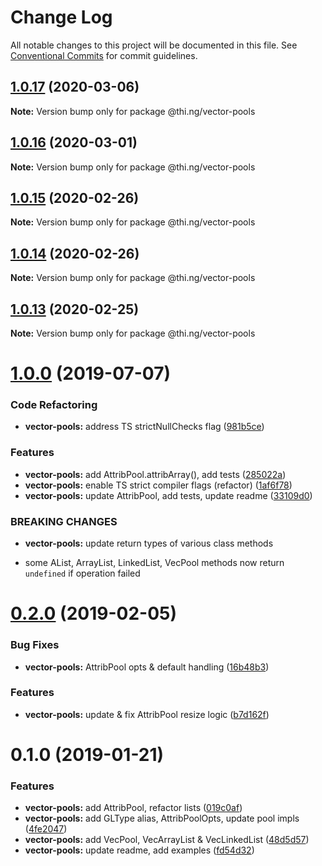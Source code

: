 # Change Log

All notable changes to this project will be documented in this file.
See [Conventional Commits](https://conventionalcommits.org) for commit guidelines.

## [1.0.17](https://github.com/thi-ng/umbrella/compare/@thi.ng/vector-pools@1.0.16...@thi.ng/vector-pools@1.0.17) (2020-03-06)

**Note:** Version bump only for package @thi.ng/vector-pools





## [1.0.16](https://github.com/thi-ng/umbrella/compare/@thi.ng/vector-pools@1.0.15...@thi.ng/vector-pools@1.0.16) (2020-03-01)

**Note:** Version bump only for package @thi.ng/vector-pools





## [1.0.15](https://github.com/thi-ng/umbrella/compare/@thi.ng/vector-pools@1.0.14...@thi.ng/vector-pools@1.0.15) (2020-02-26)

**Note:** Version bump only for package @thi.ng/vector-pools





## [1.0.14](https://github.com/thi-ng/umbrella/compare/@thi.ng/vector-pools@1.0.13...@thi.ng/vector-pools@1.0.14) (2020-02-26)

**Note:** Version bump only for package @thi.ng/vector-pools





## [1.0.13](https://github.com/thi-ng/umbrella/compare/@thi.ng/vector-pools@1.0.12...@thi.ng/vector-pools@1.0.13) (2020-02-25)

**Note:** Version bump only for package @thi.ng/vector-pools





# [1.0.0](https://github.com/thi-ng/umbrella/compare/@thi.ng/vector-pools@0.2.16...@thi.ng/vector-pools@1.0.0) (2019-07-07)

### Code Refactoring

* **vector-pools:** address TS strictNullChecks flag ([981b5ce](https://github.com/thi-ng/umbrella/commit/981b5ce))

### Features

* **vector-pools:** add AttribPool.attribArray(), add tests ([285022a](https://github.com/thi-ng/umbrella/commit/285022a))
* **vector-pools:** enable TS strict compiler flags (refactor) ([1af6f78](https://github.com/thi-ng/umbrella/commit/1af6f78))
* **vector-pools:** update AttribPool, add tests, update readme ([33109d0](https://github.com/thi-ng/umbrella/commit/33109d0))

### BREAKING CHANGES

* **vector-pools:** update return types of various class methods

- some AList, ArrayList, LinkedList, VecPool methods now return
  `undefined` if operation failed

# [0.2.0](https://github.com/thi-ng/umbrella/compare/@thi.ng/vector-pools@0.1.2...@thi.ng/vector-pools@0.2.0) (2019-02-05)

### Bug Fixes

* **vector-pools:** AttribPool opts & default handling ([16b48b3](https://github.com/thi-ng/umbrella/commit/16b48b3))

### Features

* **vector-pools:** update & fix AttribPool resize logic ([b7d162f](https://github.com/thi-ng/umbrella/commit/b7d162f))

# 0.1.0 (2019-01-21)

### Features

* **vector-pools:** add AttribPool, refactor lists ([019c0af](https://github.com/thi-ng/umbrella/commit/019c0af))
* **vector-pools:** add GLType alias, AttribPoolOpts, update pool impls ([4fe2047](https://github.com/thi-ng/umbrella/commit/4fe2047))
* **vector-pools:** add VecPool, VecArrayList & VecLinkedList ([48d5d57](https://github.com/thi-ng/umbrella/commit/48d5d57))
* **vector-pools:** update readme, add examples ([fd54d32](https://github.com/thi-ng/umbrella/commit/fd54d32))
